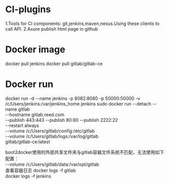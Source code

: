# CI-plugins
1.Tools for CI components: git,jenkins,maven,nexus.Using these clients to call API.
2.Axure publish html page in github

# Docker image
docker pull jenkins
docker pull gitlab/gitlab-ce


# Docker run
docker run -d --name jenkins -p 8082:8080 -p 50000:50000 -v /c/Users/jenkins:/var/jenkins_home jenkins
sudo docker run --detach --name gitlab \
    --hostname gitlab.reed.com \
    --publish 443:443 --publish 80:80 --publish 2222:22 \
    --restart always \
    --volume /c/Users/gitlab/config:/etc/gitlab \
    --volume /c/Users/gitlab/logs:/var/log/gitlab \
    gitlab/gitlab-ce:latest

boot2docker使用的外部共享文件夹与gitlab容器文件系统不匹配，无法使用如下配置：    
    --volume /c/Users/gitlab/data:/var/opt/gitlab \
查看容器日志
docker logs -f gitlab    
docker logs -f jenkins

